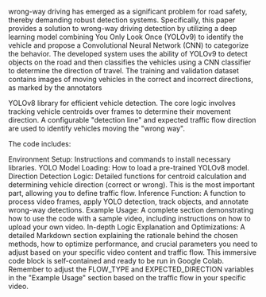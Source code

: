 wrong-way driving has emerged as a significant problem for road safety, thereby demanding robust detection systems. Specifically, this paper provides a solution to wrong-way driving detection by utilizing a deep learning model combining You Only Look Once (YOLOv9) to identify the vehicle and propose a Convolutional Neural Network (CNN) to categorize the behavior. The developed system uses the ability of YOLOv9 to detect objects on the road and then classifies the vehicles using a CNN classifier to determine the direction of travel. The training and validation dataset contains images of moving vehicles in the correct and incorrect directions, as marked by the annotators



YOLOv8 library for efficient vehicle detection. The core logic involves tracking vehicle centroids over frames to determine their movement direction. A configurable "detection line" and expected traffic flow direction are used to identify vehicles moving the "wrong way".

The code includes:

Environment Setup: Instructions and commands to install necessary libraries.
YOLO Model Loading: How to load a pre-trained YOLOv8 model.
Direction Detection Logic: Detailed functions for centroid calculation and determining vehicle direction (correct or wrong). This is the most important part, allowing you to define traffic flow.
Inference Function: A function to process video frames, apply YOLO detection, track objects, and annotate wrong-way detections.
Example Usage: A complete section demonstrating how to use the code with a sample video, including instructions on how to upload your own video.
In-depth Logic Explanation and Optimizations: A detailed Markdown section explaining the rationale behind the chosen methods, how to optimize performance, and crucial parameters you need to adjust based on your specific video content and traffic flow.
This immersive code block is self-contained and ready to be run in Google Colab. Remember to adjust the FLOW_TYPE and EXPECTED_DIRECTION variables in the "Example Usage" section based on the traffic flow in your specific video.
